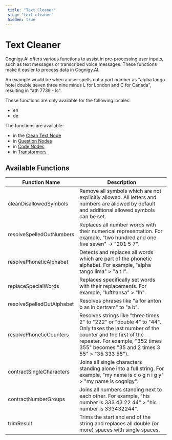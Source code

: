```yaml
---
 title: "Text Cleaner" 
 slug: "text-cleaner" 
 hidden: true 
---
```


# Text Cleaner

Cognigy.AI offers various functions to assist in pre-processing user inputs, such as text messages or transcribed voice messages. These functions make it easier to process data in Cognigy.AI.

An example would be when a user spells out a part number as "alpha tango hotel double seven three nine minus L for London and C for Canada", resulting in "ath 7739 - lc".

These functions are only available for the following locales:

- en
- de

The functions are available:

- in the [Clean Text Node]({{config.site_url}}/ai/flow-nodes/nlu/clean-text/)
- in [Question Nodes]({{config.site_url}}/ai/flow-nodes/message/question/#answer-pre-processing)
- in [Code Nodes]({{config.site_url}}/ai/flow-nodes/code/actions/#text-cleaner)
- in [Transformers]({{config.site_url}}/ai/endpoints/transformers/transformers/#text-cleaner-class)

## Available Functions


| Function Name             | Description                                                                                                                                                                                                               |
|---------------------------|---------------------------------------------------------------------------------------------------------------------------------------------------------------------------------------------------------------------------|
| cleanDisallowedSymbols    | Remove all symbols which are not explicitly allowed. All letters and numbers are allowed by default and additional allowed symbols can be set.                                                                            |
| resolveSpelledOutNumbers  | Replaces all number words with their numerical representation. For example, "two hundred and one five seven" -> "201 5 7".                                                                                                |
| resolvePhoneticAlphabet   | Detects and replaces all words which are part of the phonetic alphabet. For example, "alpha tango lima" > "a t l".                                                                                                        |
| replaceSpecialWords       | Replaces specifically set words with their replacements. For example, "lufthansa" > "lh".                                                                                                                                 |
| resolveSpelledOutAlphabet | Resolves phrases like "a for anton b as in bertram" to "a b".                                                                                                                                                             |
| resolvePhoneticCounters   | Resolves strings like "three times 2" to "222" or "double 4" to "44". Only takes the last number of the counter and the first of the repeater. For example, "352 times 355" becomes "35 and 2 times 3 55" > "35 333 55"). |
| contractSingleCharacters  | Joins all single characters standing alone into a full string. For example, "my name is c o g n i g y" > "my name is cognigy".                                                                                            |
| contractNumberGroups      | Joins all numbers standing next to each other. For example, "his number is 333 43 22 44" > "his number is 333432244".                                                                                                     |
| trimResult                | Trims the start and end of the string and replaces all double (or more) spaces with single spaces.                                                                                                                        |                                                                                                                                 
